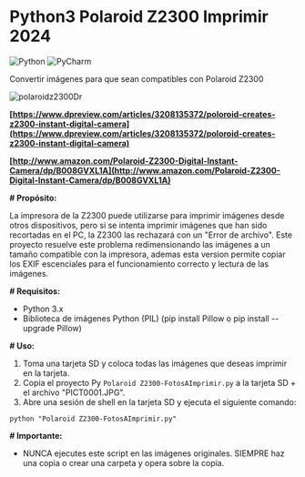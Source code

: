  # Python3 Polaroid Z2300 Imprimir 2024
![Python](https://img.shields.io/badge/python-3670A0?style=for-the-badge&logo=python&logoColor=ffdd54) ![PyCharm](https://img.shields.io/badge/pycharm-143?style=for-the-badge&logo=pycharm&logoColor=black&color=black&labelColor=green)

Convertir imágenes para que sean compatibles con Polaroid Z2300

 ![polaroidz2300Dr](https://github.com/DrEureka/Python3PolaroidZ2300Imprimir/assets/44514691/8244c239-18d9-46d7-9c67-dbd8c94868ad)


**[https://www.dpreview.com/articles/3208135372/poloroid-creates-z2300-instant-digital-camera](https://www.dpreview.com/articles/3208135372/poloroid-creates-z2300-instant-digital-camera)**

**[http://www.amazon.com/Polaroid-Z2300-Digital-Instant-Camera/dp/B008GVXL1A](http://www.amazon.com/Polaroid-Z2300-Digital-Instant-Camera/dp/B008GVXL1A)**

**# Propósito:**

La impresora de la Z2300 puede utilizarse para imprimir imágenes desde otros dispositivos, pero si se intenta imprimir imágenes que han sido recortadas en el PC, la Z2300 las rechazará con un "Error de archivo". Este proyecto resuelve este problema redimensionando las imágenes a un tamaño compatible con la impresora, ademas esta version permite copiar los EXIF escenciales para el funcionamiento correcto y lectura de las imágenes.

**# Requisitos:**

- Python 3.x
- Biblioteca de imágenes Python (PIL) (pip install Pillow o pip install --upgrade Pillow)

**# Uso:**

1. Toma una tarjeta SD y coloca todas las imágenes que deseas imprimir en la tarjeta.
2. Copia el proyecto Py `Polaroid Z2300-FotosAImprimir.py` a la tarjeta SD + el archivo "PICT0001.JPG".
3. Abre una sesión de shell en la tarjeta SD y ejecuta el siguiente comando:

```
python "Polaroid Z2300-FotosAImprimir.py"
```

**# Importante:**

- NUNCA ejecutes este script en las imágenes originales. SIEMPRE haz una copia o crear una carpeta y opera sobre la copia.
